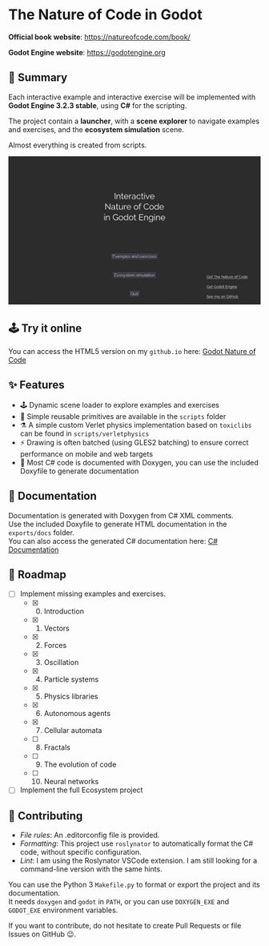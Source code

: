 # The Nature of Code in Godot

**Official book website**: https://natureofcode.com/book/

**Godot Engine website**: https://godotengine.org

## :page_facing_up: Summary

Each interactive example and interactive exercise will be implemented with **Godot Engine 3.2.3 stable**, using **C#** for the scripting.

The project contain a **launcher**, with a **scene explorer** to navigate examples and exercises, and the **ecosystem simulation** scene.

Almost everything is created from scripts.

![screen](./docs/screen.gif)

## :joystick: Try it online

You can access the HTML5 version on my `github.io` here: [Godot Nature of Code](https://srynetix.github.io/gamedev/godot-nature-of-code/index.html)  

## :sparkles: Features

- :joystick: Dynamic scene loader to explore examples and exercises
- :art: Simple reusable primitives are available in the `scripts` folder
- :alembic: A simple custom Verlet physics implementation based on `toxiclibs` can be found in `scripts/verletphysics`
- :zap: Drawing is often batched (using GLES2 batching) to ensure correct performance on mobile and web targets
- :book: Most C# code is documented with Doxygen, you can use the included Doxyfile to generate documentation

## :book: Documentation

Documentation is generated with Doxygen from C# XML comments.  
Use the included Doxyfile to generate HTML documentation in the `exports/docs` folder.  
You can also access the generated C# documentation here: [C# Documentation](https://srynetix.github.io/gamedev/godot-nature-of-code/docs/annotated.html)

## :date: Roadmap

- [ ] Implement missing examples and exercises.
  - [x] 00. Introduction
  - [x] 01. Vectors
  - [x] 02. Forces
  - [x] 03. Oscillation
  - [x] 04. Particle systems
  - [x] 05. Physics libraries
  - [x] 06. Autonomous agents
  - [x] 07. Cellular automata
  - [ ] 08. Fractals
  - [ ] 09. The evolution of code
  - [ ] 10. Neural networks
- [ ] Implement the full Ecosystem project

## :mage: Contributing

- *File rules*: An .editorconfig file is provided.    
- *Formatting*: This project use `roslynator` to automatically format the C# code, without specific configuration.
- *Lint*: I am using the Roslynator VSCode extension. I am still looking for a command-line version with the same hints.

You can use the Python 3 `Makefile.py` to format or export the project and its documentation.  
It needs `doxygen` and `godot` in `PATH`, or you can use `DOXYGEN_EXE` and `GODOT_EXE` environment variables.

If you want to contribute, do not hesitate to create Pull Requests or file Issues on GitHub :wink:. 